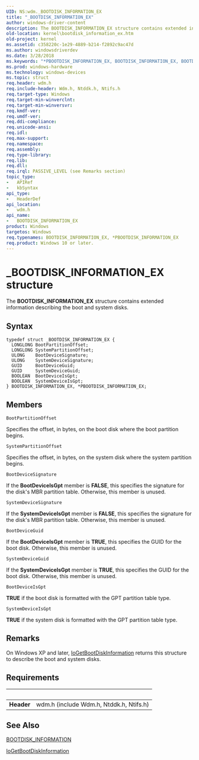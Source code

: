 ```yaml
---
UID: NS:wdm._BOOTDISK_INFORMATION_EX
title: "_BOOTDISK_INFORMATION_EX"
author: windows-driver-content
description: The BOOTDISK_INFORMATION_EX structure contains extended information describing the boot and system disks.
old-location: kernel\bootdisk_information_ex.htm
old-project: kernel
ms.assetid: c358220c-1e29-4889-b214-f2892c9ac47d
ms.author: windowsdriverdev
ms.date: 3/28/2018
ms.keywords: "*PBOOTDISK_INFORMATION_EX, BOOTDISK_INFORMATION_EX, BOOTDISK_INFORMATION_EX structure [Kernel-Mode Driver Architecture], PBOOTDISK_INFORMATION_EX, PBOOTDISK_INFORMATION_EX structure pointer [Kernel-Mode Driver Architecture], _BOOTDISK_INFORMATION_EX, kernel.bootdisk_information_ex, kstruct_a_abc410ed-6eca-4417-b428-565971e85287.xml, wdm/BOOTDISK_INFORMATION_EX, wdm/PBOOTDISK_INFORMATION_EX"
ms.prod: windows-hardware
ms.technology: windows-devices
ms.topic: struct
req.header: wdm.h
req.include-header: Wdm.h, Ntddk.h, Ntifs.h
req.target-type: Windows
req.target-min-winverclnt: 
req.target-min-winversvr: 
req.kmdf-ver: 
req.umdf-ver: 
req.ddi-compliance: 
req.unicode-ansi: 
req.idl: 
req.max-support: 
req.namespace: 
req.assembly: 
req.type-library: 
req.lib: 
req.dll: 
req.irql: PASSIVE_LEVEL (see Remarks section)
topic_type:
-	APIRef
-	kbSyntax
api_type:
-	HeaderDef
api_location:
-	wdm.h
api_name:
-	BOOTDISK_INFORMATION_EX
product: Windows
targetos: Windows
req.typenames: BOOTDISK_INFORMATION_EX, *PBOOTDISK_INFORMATION_EX
req.product: Windows 10 or later.
---
```


# _BOOTDISK_INFORMATION_EX structure
The <b>BOOTDISK_INFORMATION_EX</b> structure contains extended information describing the boot and system disks.

## Syntax
```
typedef struct _BOOTDISK_INFORMATION_EX {
  LONGLONG BootPartitionOffset;
  LONGLONG SystemPartitionOffset;
  ULONG    BootDeviceSignature;
  ULONG    SystemDeviceSignature;
  GUID     BootDeviceGuid;
  GUID     SystemDeviceGuid;
  BOOLEAN  BootDeviceIsGpt;
  BOOLEAN  SystemDeviceIsGpt;
} BOOTDISK_INFORMATION_EX, *PBOOTDISK_INFORMATION_EX;
```

## Members


`BootPartitionOffset`

Specifies the offset, in bytes, on the boot disk where the boot partition begins.

`SystemPartitionOffset`

Specifies the offset, in bytes, on the system disk where the system partition begins.

`BootDeviceSignature`

If the <b>BootDeviceIsGpt</b> member is <b>FALSE</b>, this specifies the signature for the disk's MBR partition table. Otherwise, this member is unused.

`SystemDeviceSignature`

If the <b>SystemDeviceIsGpt</b> member is <b>FALSE</b>, this specifies the signature for the disk's MBR partition table. Otherwise, this member is unused.

`BootDeviceGuid`

If the <b>BootDeviceIsGpt</b> member is <b>TRUE</b>, this specifies the GUID for the boot disk. Otherwise, this member is unused.

`SystemDeviceGuid`

If the <b>SystemDeviceIsGpt</b> member is <b>TRUE</b>, this specifies the GUID for the boot disk. Otherwise, this member is unused.

`BootDeviceIsGpt`

<b>TRUE</b> if the boot disk is formatted with the GPT partition table type.

`SystemDeviceIsGpt`

<b>TRUE</b> if the system disk is formatted with the GPT partition table type.

## Remarks
On Windows XP and later, <a href="https://msdn.microsoft.com/library/windows/hardware/ff549153">IoGetBootDiskInformation</a> returns this structure to describe the boot and system disks.

## Requirements
| &nbsp; | &nbsp; |
| ---- |:---- |
| **Header** | wdm.h (include Wdm.h, Ntddk.h, Ntifs.h) |

## See Also

<a href="https://msdn.microsoft.com/library/windows/hardware/ff540652">BOOTDISK_INFORMATION</a>



<a href="https://msdn.microsoft.com/library/windows/hardware/ff549153">IoGetBootDiskInformation</a>